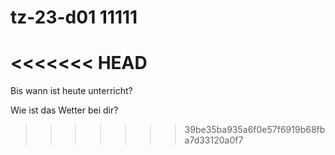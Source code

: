 # tz-23-d01 11111
<<<<<<< HEAD
=======

Bis wann ist heute unterricht?

Wie ist das Wetter bei dir?
>>>>>>> 39be35ba935a6f0e57f6919b68fba7d33120a0f7
